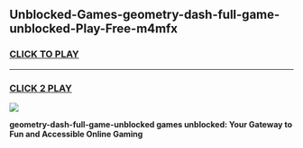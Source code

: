 
## Unblocked-Games-geometry-dash-full-game-unblocked-Play-Free-m4mfx
<h3>
<a href="https://premium76.site?title=geometry-dash-full-game-unblocked&ref=18A1">CLICK TO PLAY</a></h3>
<hr>

<h3>
<a href="https://premium76.site?title=geometry-dash-full-game-unblocked&ref=18A1">CLICK 2 PLAY</a>
  
</h3>

<a href="https://premium76.site?title=geometry-dash-full-game-unblocked&ref=18A1"><img src="https://clearcache.store/games.png"></a>


**geometry-dash-full-game-unblocked games unblocked: Your Gateway to Fun and Accessible Online Gaming**
